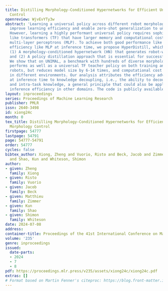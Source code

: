 ```yaml
---
title: Distilling Morphology-Conditioned Hypernetworks for Efficient Universal Morphology
  Control
openreview: WjvEvYTy3w
abstract: 'Learning a universal policy across different robot morphologies can significantly
  improve learning efficiency and enable zero-shot generalization to unseen morphologies.
  However, learning a highly performant universal policy requires sophisticated architectures
  like transformers (TF) that have larger memory and computational cost than simpler
  multi-layer perceptrons (MLP). To achieve both good performance like TF and high
  efficiency like MLP at inference time, we propose HyperDistill, which consists of:
  (1) A morphology-conditioned hypernetwork (HN) that generates robot-wise MLP policies,
  and (2) A policy distillation approach that is essential for successful training.
  We show that on UNIMAL, a benchmark with hundreds of diverse morphologies, HyperDistill
  performs as well as a universal TF teacher policy on both training and unseen test
  robots, but reduces model size by 6-14 times, and computational cost by 67-160 times
  in different environments. Our analysis attributes the efficiency advantage of HyperDistill
  at inference time to knowledge decoupling, i.e., the ability to decouple inter-task
  and intra-task knowledge, a general principle that could also be applied to improve
  inference efficiency in other domains. The code is publicly available at https://github.com/MasterXiong/Universal-Morphology-Control.'
layout: inproceedings
series: Proceedings of Machine Learning Research
publisher: PMLR
issn: 2640-3498
id: xiong24c
month: 0
tex_title: Distilling Morphology-Conditioned Hypernetworks for Efficient Universal
  Morphology Control
firstpage: 54777
lastpage: 54791
page: 54777-54791
order: 54777
cycles: false
bibtex_author: Xiong, Zheng and Vuorio, Risto and Beck, Jacob and Zimmer, Matthieu
  and Shao, Kun and Whiteson, Shimon
author:
- given: Zheng
  family: Xiong
- given: Risto
  family: Vuorio
- given: Jacob
  family: Beck
- given: Matthieu
  family: Zimmer
- given: Kun
  family: Shao
- given: Shimon
  family: Whiteson
date: 2024-07-08
address:
container-title: Proceedings of the 41st International Conference on Machine Learning
volume: '235'
genre: inproceedings
issued:
  date-parts:
  - 2024
  - 7
  - 8
pdf: https://proceedings.mlr.press/v235/assets/xiong24c/xiong24c.pdf
extras: []
# Format based on Martin Fenner's citeproc: https://blog.front-matter.io/posts/citeproc-yaml-for-bibliographies/
---
```

